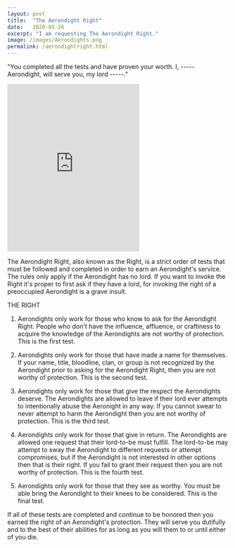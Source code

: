 ```yaml
---
layout: post
title:  "The Aerondight Right"
date:   2020-05-26
excerpt: "I am requesting The Aerondight Right."
image: /images/Aerondights.png
permalink: /aerondightright.html
---
```

"You completed all the tests and have proven your worth. I, ----- Aerondight, will serve you, my lord -----."

<iframe src="https://open.spotify.com/embed/track/0hRJNNyjoIlRcrgYVypM2Y" width="300" height="380" frameborder="0" allowtransparency="true" allow="encrypted-media"></iframe>


The Aerondight Right, also known as the Right, is a strict order of tests that must be followed and completed in order to earn an Aerondight's service. The rules only apply if the Aerondight has no lord. If you want to invoke the Right it's proper to first ask if they have a lord, for invoking the right of a preoccupied Aerondight is a grave insult.


THE RIGHT


1. Aerondights only work for those who know to ask for the Aerondight Right. People who don't have the influence, affluence, or craftiness to acquire the knowledge of the Aerondights are not worthy of protection. This is the first test.

2. Aerondights only work for those that have made a name for themselves. If your name, title, bloodline, clan, or group is not recognized by the Aerondight prior to asking for the Aerondight Right, then you are not worthy of protection. This is the second test.

3. Aerondights only work for those that give the respect the Aerondights deserve. The Aerondights are allowed to leave if their lord ever attempts to intentionally abuse the Aeronight in any way. If you cannot swear to never attempt to harm the Aerondight then you are not worthy of protection. This is the third test.

4. Aerondights only work for those that give in return. The Aerondights are allowed one request that their lord-to-be must fulfill. The lord-to-be may attempt to sway the Aerondight to different requests or attempt compromises, but if the Aerondight is not interested in other options then that is their right. If you fail to grant their request then you are not worthy of protection. This is the fourth test.

5. Aerondights only work for those that they see as worthy. You must be able bring the Aerondight to their knees to be considered. This is the final test.

If all of these tests are completed and continue to be honored then you earned the right of an Aerondight's protection. They will serve you dutifully and to the best of their abilities for as long as you will them to or until either of you die.
